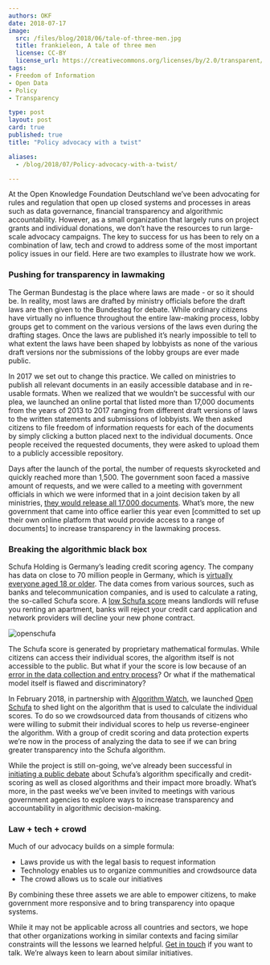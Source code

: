 ```yaml
---
authors: OKF
date: 2018-07-17
image:
  src: /files/blog/2018/06/tale-of-three-men.jpg
  title: frankieleon, A tale of three men
  license: CC-BY
  license_url: https://creativecommons.org/licenses/by/2.0/transparent/29113
tags:
- Freedom of Information
- Open Data
- Policy
- Transparency

type: post
layout: post
card: true
published: true
title: "Policy advocacy with a twist"

aliases:
  - /blog/2018/07/Policy-advocacy-with-a-twist/

---
```

At the Open Knowledge Foundation Deutschland we’ve been advocating for rules and regulation that open up closed systems and processes in areas such as data governance, financial transparency and algorithmic accountability. However, as a small organization that largely runs on project grants and individual donations, we don’t have the resources to run large-scale advocacy campaigns. The key to success for us has been to rely on a combination of law, tech and crowd to address some of the most important policy issues in our field. Here are two examples to illustrate how we work.

### Pushing for transparency in lawmaking

The German Bundestag is the place where laws are made - or so it should be. In reality, most laws are drafted by ministry officials before the draft laws are then given to the Bundestag for debate. While ordinary citizens have virtually no influence throughout the entire law-making process, lobby groups get to comment on the various versions of the laws even during the drafting stages. Once the laws are published it’s nearly impossible to tell to what extent the laws have been shaped by lobbyists as none of the various draft versions nor the submissions of the lobby groups are ever made public.

In 2017 we set out to change this practice. We called on ministries to publish all relevant documents in an easily accessible database and in re-usable formats. When we realized that we wouldn’t be successful with our plea, we launched an online portal that listed more than 17,000 documents from the years of 2013 to 2017 ranging from different draft versions of laws to the written statements and submissions of lobbyists. We then asked citizens to file freedom of information requests for each of the documents by simply clicking a button placed next to the individual documents. Once people received the requested documents, they were asked to upload them to a publicly accessible repository.

Days after the launch of the portal, the number of requests skyrocketed and quickly reached more than 1,500. The government soon faced a massive amount of requests, and we were called to a meeting with government officials in which we were informed that in a joint decision taken by all ministries, [they would release all 17,000 documents](http://www.spiegel.de/politik/deutschland/bundesregierung-will-offenbar-infos-ueber-lobbyisten-preisgeben-a-1157370.html). What’s more, the new government that came into office earlier this year even [committed to set up their own online platform that would provide access to a range of documents] to increase transparency in the lawmaking process.


### Breaking the algorithmic black box

Schufa Holding is Germany’s leading credit scoring agency. The company has data on close to 70 million people in Germany, which is [virtually everyone aged 18 or older](https://blog.okfn.org/2018/02/22/we-crack-the-schufa-the-german-credit-scoring/). The data comes from various sources, such as banks and telecommunication companies, and is used to calculate a rating, the so-called Schufa score. A [low Schufa score](https://www.reuters.com/article/us-europe-privacy/activists-turn-tables-on-companies-as-eu-privacy-law-comes-in-idUSKCN1IN1KF) means landlords will refuse you renting an apartment, banks will reject your credit card application and network providers will decline your new phone contract.

![openschufa](/files/blog/2018/02/openschufa.png)

The Schufa score is generated by proprietary mathematical formulas. While citizens can access their individual scores, the algorithm itself is not accessible to the public. But what if your the score is low because of an [error in the data collection and entry process](http://www.spiegel.de/wirtschaft/service/schufa-wie-ich-zum-deutlich-erhoehten-risiko-wurde-a-1193506.html)? Or what if the mathematical model itself is flawed and discriminatory?

In February 2018, in partnership with [Algorithm Watch](https://algorithmwatch.org/en/), we launched [Open Schufa](https://www.openschufa.de/) to shed light on the algorithm that is used to calculate the individual scores. To do so we crowdsourced data from thousands of citizens who were willing to submit their individual scores to help us reverse-engineer the algorithm. With a group of credit scoring and data protection experts we’re now in the process of analyzing the data to see if we can bring greater transparency into the Schufa algorithm.

While the project is still on-going, we’ve already been successful in [initiating a public debate](https://www.zdnet.com/article/controversy-thy-name-is-europe-open-credit-scores-data-driven-counter-forensics-and-the-regulation/) about Schufa’s algorithm specifically and credit-scoring as well as closed algorithms and their impact more broadly. What’s more, in the past weeks we’ve been invited to meetings with various government agencies to explore ways to increase transparency and accountability in algorithmic decision-making.

### Law + tech + crowd

Much of our advocacy builds on a simple formula:

* Laws provide us with the legal basis to request information
* Technology enables us to organize communities and crowdsource data
* The crowd allows us to scale our initiatives

By combining these three assets we are able to empower citizens, to make government more responsive and to bring transparency into opaque systems.

While it may not be applicable across all countries and sectors, we hope that other organizations working in similar contexts and facing similar constraints will the lessons we learned helpful. [Get in touch](info@okfn.de) if you want to talk. We’re always keen to learn about similar initiatives.
